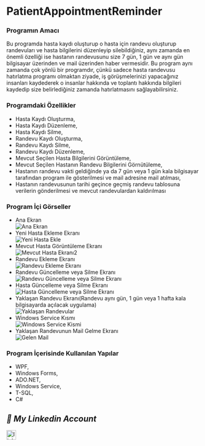 # PatientAppointmentReminder
### Programın Amacı <br/>
Bu programda hasta kaydı oluşturup o hasta için randevu oluşturup randevuları ve hasta bilgilerini düzenleyip silebildiğiniz, aynı zamanda en önemli özelliği ise hastanın randevusunu size 7 gün, 1 gün ve aynı gün bilgisayar üzerinden ve mail üzerinden haber vermesidir.
Bu program aynı zamanda çok yönlü bir programdır, çünkü sadece hasta randevusu hatırlatma programı olmaktan ziyade, iş görüşmelerinizi yapacağınız insanları kaydederek o insanlar hakkında ve toplantı hakkında bilgileri kaydedip size belirlediğiniz zamanda hatırlatmasını
sağlayabilirsiniz.
### Programdaki Özellikler
- Hasta Kaydı Oluşturma,
- Hasta Kaydı Düzenleme,
- Hasta Kaydı Silme,
- Randevu Kaydı Oluşturma,
- Randevu Kaydı Silme,
- Randevu Kaydı Düzenleme,
- Mevcut Seçilen Hasta Bilgilerini Görüntüleme,
- Mevcut Seçilen Hastanın Randevu Bilgilerini Görnütüleme,
- Hastanın randevu vakti geldiğinde ya da 7 gün veya 1 gün kala bilgisayar tarafından program ile gösterilmesi ve mail adresine mail atılması,
- Hastanın randevusunun tarihi geçince geçmiş randevu tablosuna verilerin gönderilmesi ve mevcut randevulardan kaldırılması
### Program İçi Görseller
- Ana Ekran <br/>
![Ana Ekran](https://github.com/user-attachments/assets/78f2f25e-445c-4c31-b6eb-3d2fcf43367c)
- Yeni Hasta Ekleme Ekranı <br/>
![Yeni Hasta Ekle](https://github.com/user-attachments/assets/a0f5dac5-3686-4f1e-acc5-c290b75f3cf6)
- Mevcut Hasta Görüntüleme Ekranı <br/>
![Mevcut Hasta Ekranı2](https://github.com/user-attachments/assets/981d008d-d39b-4c9b-a1d9-c7e21f1eedf1)
- Randevu Ekleme Ekranı <br/>
![Randevu Ekleme Ekranı](https://github.com/user-attachments/assets/39774086-b8aa-420e-b190-c34de2595f37)
- Randevu Güncelleme veya Silme Ekranı <br/>
![Randevu Güncelleme veya Silme Ekranı](https://github.com/user-attachments/assets/65a7d6bb-569f-4183-9bd6-a7a725cb53da)
- Hasta Güncelleme veya Silme Ekranı <br/>
![Hasta Güncelleme veya Silme Ekranı](https://github.com/user-attachments/assets/f03f8ce0-3887-42b1-876c-9ba28bbb8b97)
- Yaklaşan Randevu Ekranı(Randevu aynı gün, 1 gün veya 1 hafta kala bilgisayarda açılacak uygulama) <br/>
![Yaklaşan Randevular](https://github.com/user-attachments/assets/3c2f354a-7b36-4959-8aae-32a7695c0723)
- Windows Service Kısmı <br/>
![Windows Service Kismi](https://github.com/user-attachments/assets/36a835c5-027d-41f0-8821-c9949dc16f79)
- Yaklaşan Randevunun Mail Gelme Ekranı <br/>
![Gelen Mail](https://github.com/user-attachments/assets/34e35a2d-6eb9-4f2b-b143-53c09ea64ad0)



### Program İçerisinde Kullanılan Yapılar
- WPF,
- Windows Forms,
- ADO.NET,
- Windows Service,
- T-SQL,
- C#

## ***🔗 My Linkedin Account***
<a href="https://www.linkedin.com/in/ali-umur-kucur-2190911b6/" target="_blank">
<img src=https://img.shields.io/badge/linkedin-%231E77B5.svg?&style=for-the-badge&logo=linkedin&logoColor=white alt=linkedin style="margin-bottom: 5px;"height="25" />

